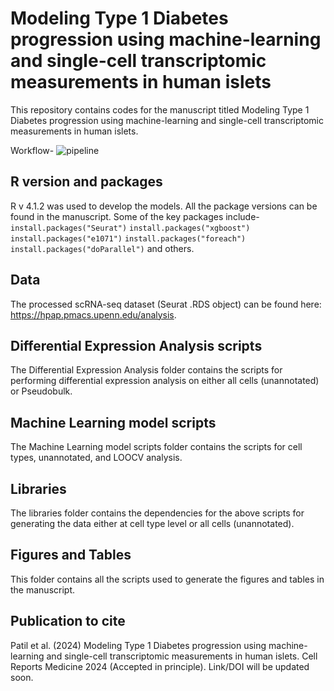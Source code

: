 # Modeling Type 1 Diabetes progression using machine-learning and single-cell transcriptomic measurements in human islets

This repository contains codes for the manuscript titled Modeling Type 1 Diabetes progression using machine-learning and single-cell transcriptomic measurements in human islets.

Workflow-
![pipeline](https://github.com/AbhijeetRPatil/ML_Islets/assets/33159736/7aa0dfc3-5279-4569-b612-f1b77ec92e12)



## R version and packages
R v 4.1.2 was used to develop the models. All the package versions can be found in the manuscript.
Some of the key packages include- 
  ```install.packages("Seurat")```
  ```install.packages("xgboost")```
  ```install.packages("e1071")```
  ```install.packages("foreach")```
  ```install.packages("doParallel")``` and others.

## Data
The processed scRNA-seq dataset (Seurat .RDS object) can be found here: https://hpap.pmacs.upenn.edu/analysis.  

## Differential Expression Analysis scripts
The Differential Expression Analysis folder contains the scripts for performing differential expression analysis on either all cells (unannotated) or Pseudobulk.

## Machine Learning model scripts
The Machine Learning model scripts folder contains the scripts for cell types, unannotated, and LOOCV analysis.

## Libraries
The libraries folder contains the dependencies for the above scripts for generating the data either at cell type level or all cells (unannotated).

## Figures and Tables
This folder contains all the scripts used to generate the figures and tables in the manuscript.

## Publication to cite
Patil et al. (2024)  Modeling Type 1 Diabetes progression using machine-learning and single-cell transcriptomic measurements in human islets. Cell Reports Medicine 2024 (Accepted in principle). Link/DOI will be updated soon.
